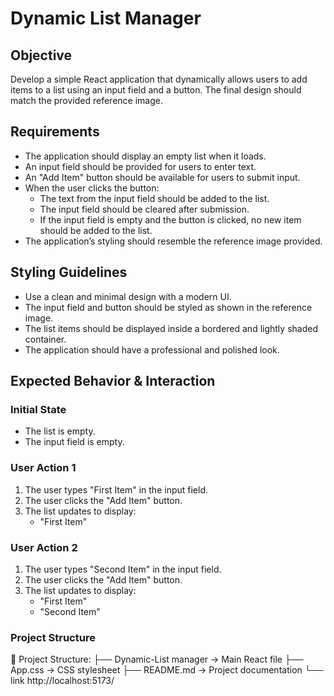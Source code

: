 # Dynamic List Manager

## Objective
Develop a simple React application that dynamically allows users to add items to a list using an input field and a button. The final design should match the provided reference image.

## Requirements
- The application should display an empty list when it loads.
- An input field should be provided for users to enter text.
- An "Add Item" button should be available for users to submit input.
- When the user clicks the button:
  - The text from the input field should be added to the list.
  - The input field should be cleared after submission.
  - If the input field is empty and the button is clicked, no new item should be added to the list.
- The application’s styling should resemble the reference image provided.

## Styling Guidelines
- Use a clean and minimal design with a modern UI.
- The input field and button should be styled as shown in the reference image.
- The list items should be displayed inside a bordered and lightly shaded container.
- The application should have a professional and polished look.

## Expected Behavior & Interaction

### Initial State
- The list is empty.
- The input field is empty.

### User Action 1
1. The user types "First Item" in the input field.
2. The user clicks the "Add Item" button.
3. The list updates to display:
   - "First Item"

### User Action 2
1. The user types "Second Item" in the input field.
2. The user clicks the "Add Item" button.
3. The list updates to display:
   - "First Item"
   - "Second Item"

### **Project Structure**  
📂 Project Structure: ├── Dynamic-List manager → Main React file
├── App.css → CSS stylesheet
├── README.md → Project documentation
└── link http://localhost:5173/

